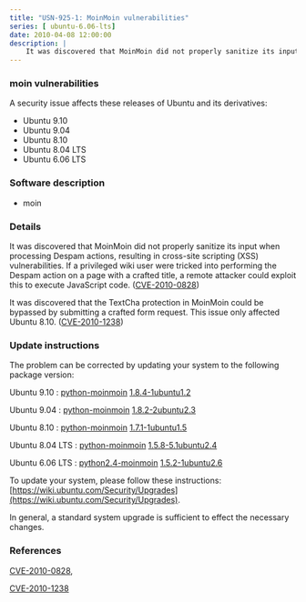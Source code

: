 ```yaml
---
title: "USN-925-1: MoinMoin vulnerabilities"
series: [ ubuntu-6.06-lts]
date: 2010-04-08 12:00:00
description: |
    It was discovered that MoinMoin did not properly sanitize its input when processing Despam actions, resulting in cross-site scripting (XSS) vulnerabilities. If a privileged wiki user were tricked into performing the Despam action on a page with a crafted title, a remote attacker could exploit this to execute JavaScript code. ([CVE-2010-0828](http://people.ubuntu.com/~ubuntu-security/cve/CVE-2010-0828))
--- 
```

 
 


### moin vulnerabilities

A security issue affects these releases of Ubuntu and its derivatives:

* Ubuntu 9.10
* Ubuntu 9.04
* Ubuntu 8.10
* Ubuntu 8.04 LTS
* Ubuntu 6.06 LTS

### Software description

* moin 

### Details

It was discovered that MoinMoin did not properly sanitize its input when processing Despam actions, resulting in cross-site scripting (XSS) vulnerabilities. If a privileged wiki user were tricked into performing the Despam action on a page with a crafted title, a remote attacker could exploit this to execute JavaScript code. ([CVE-2010-0828](http://people.ubuntu.com/~ubuntu-security/cve/CVE-2010-0828))

It was discovered that the TextCha protection in MoinMoin could be bypassed by submitting a crafted form request. This issue only affected Ubuntu 8.10. ([CVE-2010-1238](http://people.ubuntu.com/~ubuntu-security/cve/CVE-2010-1238)) 

### Update instructions

The problem can be corrected by updating your system to the following package version:

Ubuntu 9.10
 : [python-moinmoin](https://launchpad.net/ubuntu/+source/moin) <span> [1.8.4-1ubuntu1.2](https://launchpad.net/ubuntu/+source/moin/1.8.4-1ubuntu1.2) </span> 

Ubuntu 9.04
 : [python-moinmoin](https://launchpad.net/ubuntu/+source/moin) <span> [1.8.2-2ubuntu2.3](https://launchpad.net/ubuntu/+source/moin/1.8.2-2ubuntu2.3) </span> 

Ubuntu 8.10
 : [python-moinmoin](https://launchpad.net/ubuntu/+source/moin) <span> [1.7.1-1ubuntu1.5](https://launchpad.net/ubuntu/+source/moin/1.7.1-1ubuntu1.5) </span> 

Ubuntu 8.04 LTS
 : [python-moinmoin](https://launchpad.net/ubuntu/+source/moin) <span> [1.5.8-5.1ubuntu2.4](https://launchpad.net/ubuntu/+source/moin/1.5.8-5.1ubuntu2.4) </span> 

Ubuntu 6.06 LTS
 : [python2.4-moinmoin](https://launchpad.net/ubuntu/+source/moin) <span> [1.5.2-1ubuntu2.6](https://launchpad.net/ubuntu/+source/moin/1.5.2-1ubuntu2.6) </span> 

To update your system, please follow these instructions: [https://wiki.ubuntu.com/Security/Upgrades](https://wiki.ubuntu.com/Security/Upgrades).

In general, a standard system upgrade is sufficient to effect the necessary changes. 

### References

 
 [CVE-2010-0828](http://people.ubuntu.com/~ubuntu-security/cve/CVE-2010-0828), 

 [CVE-2010-1238](http://people.ubuntu.com/~ubuntu-security/cve/CVE-2010-1238)
 

